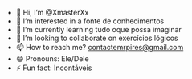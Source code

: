 - 👋 Hi, I’m @XmasterXx
- 👀 I’m interested in a fonte de conhecimentos
- 🌱 I’m currently learning tudo oque possa imaginar
- 💞️ I’m looking to collaborate on exercícios lógicos
- 📫 How to reach me? contactemrpires@gmail.com
- 😄 Pronouns: Ele/Dele
- ⚡ Fun fact: Incontáveis

<!---
XmasterXx/XmasterXx is a ✨ special ✨ repository because its `README.md` (this file) appears on your GitHub profile.
You can click the Preview link to take a look at your changes.
--->
